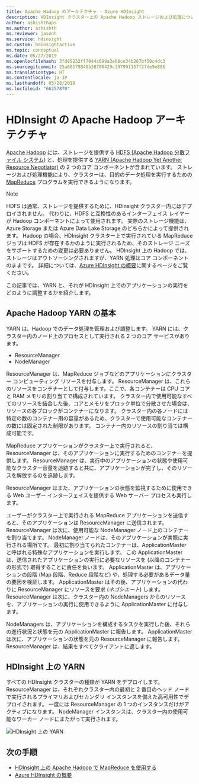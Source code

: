 ```yaml
---
title: Apache Hadoop のアーキテクチャ - Azure HDInsight
description: HDInsight クラスター上の Apache Hadoop ストレージおよび処理について説明します。
author: ashishthaps
ms.author: ashishth
ms.reviewer: jasonh
ms.service: hdinsight
ms.custom: hdinsightactive
ms.topic: conceptual
ms.date: 05/27/2019
ms.openlocfilehash: 3fd85232ff7044c699a3e68ce34b267bf50c4dc3
ms.sourcegitcommit: 25a60179840b30706429c397991157f27de9e886
ms.translationtype: HT
ms.contentlocale: ja-JP
ms.lasthandoff: 05/28/2019
ms.locfileid: "66257870"
---
```

# <a name="apache-hadoop-architecture-in-hdinsight"></a>HDInsight の Apache Hadoop アーキテクチャ

[Apache Hadoop](https://hadoop.apache.org/) には、ストレージを提供する [HDFS (Apache Hadoop 分散ファイル システム)](https://hadoop.apache.org/docs/current/hadoop-project-dist/hadoop-hdfs/HdfsUserGuide.html) と、処理を提供する [YARN (Apache Hadoop Yet Another Resource Negotiator)](https://hadoop.apache.org/docs/current/hadoop-yarn/hadoop-yarn-site/YARN.html) の 2 つのコア コンポーネントが含まれています。 ストレージおよび処理機能により、クラスターは、目的のデータ処理を実行するための [MapReduce](https://hadoop.apache.org/docs/current/hadoop-mapreduce-client/hadoop-mapreduce-client-core/MapReduceTutorial.html) プログラムを実行できるようになります。

> [!NOTE]  
> HDFS は通常、ストレージを提供するために、HDInsight クラスター内にはデプロイされません。 代わりに、HDFS と互換性のあるインターフェイス レイヤーが Hadoop コンポーネントによって使用されます。 実際のストレージ機能は、Azure Storage または Azure Data Lake Storage のどちらかによって提供されます。 Hadoop の場合、HDInsight クラスター上で実行されている MapReduce ジョブは HDFS が存在するかのように実行されるため、そのストレージ ニーズをサポートするための変更は必要ありません。 HDInsight 上の Hadoop では、ストレージはアウトソーシングされますが、YARN 処理はコア コンポーネントのままです。 詳細については、[Azure HDInsight の概要](hadoop/apache-hadoop-introduction.md)に関するページをご覧ください。

この記事では、YARN と、それが HDInsight 上でのアプリケーションの実行をどのように調整するかを紹介します。

## <a name="apache-hadoop-yarn-basics"></a>Apache Hadoop YARN の基本 

YARN は、Hadoop でのデータ処理を管理および調整します。 YARN には、クラスター内のノード上のプロセスとして実行される 2 つのコア サービスがあります。 

* ResourceManager 
* NodeManager

ResourceManager は、MapReduce ジョブなどのアプリケーションにクラスター コンピューティング リソースを付与します。 ResourceManager は、これらのリソースをコンテナーとして付与します。ここで、各コンテナーは CPU コアと RAM メモリの割り当てで構成されています。 クラスター内で使用可能なすべてのリソースを結合した後、コアとメモリをブロック単位で分散させた場合は、リソースの各ブロックがコンテナーになります。 クラスター内の各ノードには特定の数のコンテナー用の容量があるため、クラスターで使用可能なコンテナーの数には固定された制限があります。 コンテナー内のリソースの割り当ては構成可能です。 

MapReduce アプリケーションがクラスター上で実行されると、ResourceManager は、そのアプリケーションに実行するためのコンテナーを提供します。 ResourceManager は、実行中のアプリケーションの状態や使用可能なクラスター容量を追跡すると共に、アプリケーションが完了し、そのリソースを解放するのを追跡します。 

ResourceManager はまた、アプリケーションの状態を監視するために使用できる Web ユーザー インターフェイスを提供する Web サーバー プロセスも実行します。

ユーザーがクラスター上で実行される MapReduce アプリケーションを送信すると、そのアプリケーションは ResourceManager に送信されます。 ResourceManager は次に、使用可能な NodeManager ノード上のコンテナーを割り当てます。 NodeManager ノードは、そのアプリケーションが実際に実行される場所です。 最初に割り当てられたコンテナーは、ApplicationMaster と呼ばれる特殊なアプリケーションを実行します。 この ApplicationMaster は、送信されたアプリケーションの実行に必要なリソースを (以降のコンテナーの形式で) 取得することに責任を負います。 ApplicationMaster は、アプリケーションの段階 (Map 段階、Reduce 段階など) や、処理する必要があるデータ量の要因を検証します。 ApplicationMaster はその後、アプリケーションの代わりに ResourceManager にリソースを要求 (*ネゴシエート*) します。 ResourceManager は次に、クラスター内の NodeManagers からのリソースを、アプリケーションの実行に使用できるように ApplicationMaster に付与します。 

NodeManagers は、アプリケーションを構成するタスクを実行した後、それらの進行状況と状態を元の ApplicationMaster に報告します。 ApplicationMaster は次に、アプリケーションの状態を元の ResourceManager に報告します。 ResourceManager は、結果をすべてクライアントに返します。

## <a name="yarn-on-hdinsight"></a>HDInsight 上の YARN

すべての HDInsight クラスターの種類が YARN をデプロイします。 ResourceManager は、それぞれクラスター内の最初と 2 番目のヘッド ノードで実行されるプライマリおよびセカンダリ インスタンスを備えた高可用性でデプロイされます。 一度には ResourceManager の 1 つのインスタンスだけがアクティブになります。 NodeManager インスタンスは、クラスター内の使用可能なワーカー ノードにまたがって実行されます。

![HDInsight 上の YARN](./media/hdinsight-hadoop-architecture/yarn-on-hdinsight.png)

## <a name="next-steps"></a>次の手順

* [HDInsight 上の Apache Hadoop で MapReduce を使用する](hadoop/hdinsight-use-mapreduce.md)
* [Azure HDInsight の概要](hadoop/apache-hadoop-introduction.md)
